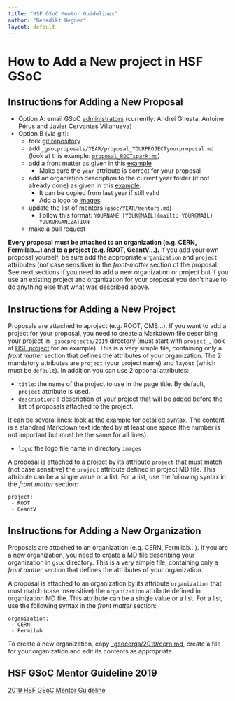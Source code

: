 ```yaml
---
title: "HSF GSoC Mentor Guidelines"
author: "Benedikt Hegner"
layout: default
---
```


# How to Add a New project in HSF GSoC

## Instructions for Adding a New Proposal

 * Option A: email GSoC [administrators](mailto:hsf-gsoc-admin@googlegroups.com) (currently: Andrei Gheata, Antoine Pérus and Javier Cervantes Villanueva)
 * Option B (via git): 
   * fork [git repository](https://github.com/HEP-SF/hep-sf.github.io) 
   * add `_gsocproposals/YEAR/proposal_YOURPROJECTyourproposal.md` (look at this example: [`proposal_ROOTspark.md`](https://raw.githubusercontent.com/HSF/hsf.github.io/master/_gsocproposals/2018/proposal_ROOTspark.md))
   * add a front matter as given in this
   [example](https://raw.githubusercontent.com/HSF/hsf.github.io/master/_gsocprojects/2019/project_HSF.md)
      * Make sure the `year` attribute is correct for your proposal
   * add an organiation description to the current year folder (if not already done) as given in this [example](https://raw.githubusercontent.com/HSF/hsf.github.io/master/_gsocorgs/2019/cern.md):
      * It can be copied from last year if still valid
      * Add a logo to [images](https://github.com/HSF/hsf.github.io/tree/master/images)
   * update the list of mentors (`gsoc/YEAR/mentors.md`)
      * Follow this format: `YOURNAME [YOUR@MAIL](mailto:YOUR@MAIL) YOURORGANIZATION`
   * make a pull request

**Every proposal must be attached to an organization (e.g. CERN, Fermilab...) and to a project (e.g. ROOT, GeantV...).** If you add your own proposal yourself, be sure add the appropriate `organization` and `project` attributes (not case sensitive) in the *front-matter* section of the proposal. See next sections if you need to add a new organization or project but if you use an existing project and organization for your proposal you don't have to do anything else that what was described above.
   
## Instructions for Adding a New Project

Proposals are attached to aproject (e.g. ROOT, CMS...). If you want to add a project for your proposal, you need to create 
a Markdown file describing your project in `_gsocprojects/2019` directory (must start with `project_`,
look at [HSF project](https://raw.githubusercontent.com/HSF/hsf.github.io/master/_gsocprojects/2019/project_HSF.md) for an example).
This is a very simple file, containing only a *front matter* section that defines the attributes of
your organization. The 2 mandatory attributes are `project` (your project name) and `layout` (which must be `default`).
In addition you can use 2 optional attributes:

* `title`: the name of the project to use in the page title. By default, `project` attribute is used.
* `description`: a description of your project that will be added before the list of proposals attached to the project.

It can be several lines: look at the [example](https://raw.githubusercontent.com/hep-sf/hep-sf.github.io/master/_gsocprojects/2018/project_SixTrack.md)
for detailed syntax. The content is a standard Markdown text idented by at least one space (the number is not important
but must be the same for all lines).

* `logo`: the logo file name in directory `images`

A proposal is attached to a project by its attribute `project` that must match (not case sensitive) the `project`
attribute defined in project MD file. This attribute can be a single value or a list. For a list, use the following
syntax in the *front matter* section:

```
project:
 - ROOT
 - GeantV
```

## Instructions for Adding a New Organization

Proposals are attached to an organization (e.g. CERN, Fermilab...). If you are a new organization, you need to create 
a MD file describing your organization in `gsoc` directory. This is a very simple file, containing only a
*front matter* section that defines the attributes of your organization.

A proposal is attached to an organization by its attribute `organization` that must match (case insensitive) the
`organization` attribute defined in organization MD file. This attribute can be a single value or a list. For a
list, use the following syntax in the *front matter* section:

```
organization:
 - CERN
 - Fermilab
```

To create a new organization, copy
[_gsocorgs/2019/cern.md](https://raw.githubusercontent.com/hep-sf/hep-sf.github.io/master/_gsocorgs/2019/cern.md),
create a file for your organization and edit its contents as appropriate.


## HSF GSoC Mentor Guideline 2019

[2019 HSF GSoC Mentor Guideline](https://docs.google.com/document/d/1K_VewNIUQS9U9KYhkVJCiCiYnBBNsjdRTUpYRjxTTcA/pub)


